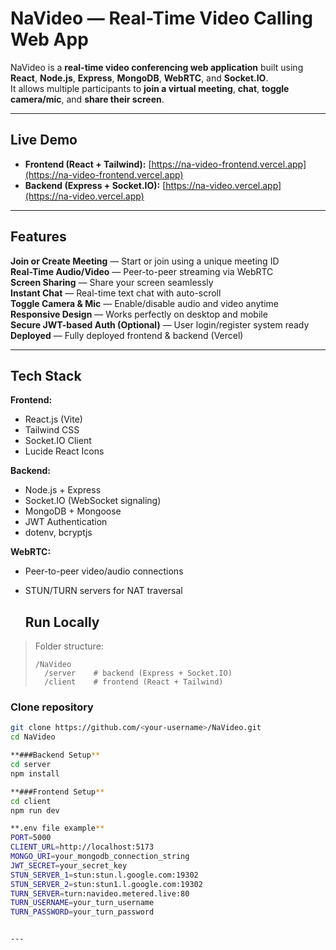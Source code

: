 # NaVideo — Real-Time Video Calling Web App 

NaVideo is a **real-time video conferencing web application** built using **React**, **Node.js**, **Express**, **MongoDB**, **WebRTC**, and **Socket.IO**.  
It allows multiple participants to **join a virtual meeting**, **chat**, **toggle camera/mic**, and **share their screen**.

---

## Live Demo

- **Frontend (React + Tailwind):** [https://na-video-frontend.vercel.app](https://na-video-frontend.vercel.app)
- **Backend (Express + Socket.IO):** [https://na-video.vercel.app](https://na-video.vercel.app)

---

## Features

**Join or Create Meeting** — Start or join using a unique meeting ID  
**Real-Time Audio/Video** — Peer-to-peer streaming via WebRTC  
**Screen Sharing** — Share your screen seamlessly  
**Instant Chat** — Real-time text chat with auto-scroll  
**Toggle Camera & Mic** — Enable/disable audio and video anytime  
**Responsive Design** — Works perfectly on desktop and mobile  
**Secure JWT-based Auth (Optional)** — User login/register system ready  
**Deployed** — Fully deployed frontend & backend (Vercel)

---

## Tech Stack

**Frontend:**
- React.js (Vite)
- Tailwind CSS
- Socket.IO Client
- Lucide React Icons

**Backend:**
- Node.js + Express
- Socket.IO (WebSocket signaling)
- MongoDB + Mongoose
- JWT Authentication
- dotenv, bcryptjs

**WebRTC:**
- Peer-to-peer video/audio connections
- STUN/TURN servers for NAT traversal

  ## Run Locally

> Folder structure:
> ```
> /NaVideo
>   /server    # backend (Express + Socket.IO)
>   /client    # frontend (React + Tailwind)
> ```

### Clone repository
```bash
git clone https://github.com/<your-username>/NaVideo.git
cd NaVideo

**###Backend Setup**
cd server
npm install

**###Frontend Setup**
cd client
npm run dev

**.env file example**
PORT=5000
CLIENT_URL=http://localhost:5173
MONGO_URI=your_mongodb_connection_string
JWT_SECRET=your_secret_key
STUN_SERVER_1=stun:stun.l.google.com:19302
STUN_SERVER_2=stun:stun1.l.google.com:19302
TURN_SERVER=turn:navideo.metered.live:80
TURN_USERNAME=your_turn_username
TURN_PASSWORD=your_turn_password


---



